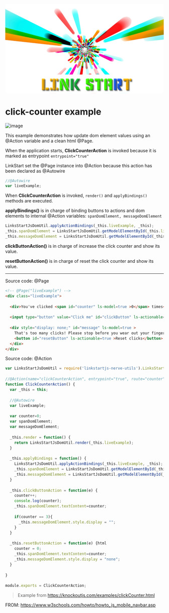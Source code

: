 
![logo](https://raw.githubusercontent.com/jrichardsz/static_resources/master/linkstart/linkstart-533X300.png)

# click-counter example

![image](home.png)

This example demonstrates how update dom element values using an @Action variable and a clean html @Page.

When the application starts, **ClickCounterAction** is invoked because it is marked as entrypoint `entrypoint="true"`

LinkStart set the @Page instance into @Action because this action has been declared as @Autowire

```js
//@Autowire
var liveExample;
```

When **ClickCounterAction** is invoked, `render()` and `applyBindings()` methods are executed.

**applyBindings()** is in charge of binding buttons to actions and dom elements to internal @Action variables: `spanDomElement, messageDomElement`


```js
LinksStartJsDomUtil.applyActionBindings(_this.liveExample, _this);
_this.spanDomElement = LinksStartJsDomUtil.getModelElementById(_this.liveExample, "counter");
_this.messageDomElement = LinksStartJsDomUtil.getModelElementById(_this.liveExample, "message");
```

**clickButtonAction()** is in charge of increase the click counter and show its value.

**resetButtonAction()** is in charge of reset the click counter and show its value.

---

Source code: @Page

```html
<!-- @Page("liveExample") -->
<div class="liveExample">

  <div>You've clicked <span id="counter" ls-model=true >0</span> times</div>

  <input type="button" value="Click me" id="clickButton" ls-actionable=true >

  <div style="display: none;" id="message" ls-model=true >
    That's too many clicks! Please stop before you wear out your fingers.
    <button id="resetButton" ls-actionable=true >Reset clicks</button>
  </div>
</div>
```


Source code: @Action

```js
var LinksStartJsDomUtil = require('linkstartjs-nerve-utils').LinksStartJsDomUtil

//@Action(name="clickCounterAction", entrypoint="true", route="counter"  )
function ClickCounterAction() {
  var _this = this;

  //@Autowire
  var liveExample;

  var counter=0;
  var spanDomElement;
  var messageDomElement;

  _this.render = function() {
    return LinksStartJsDomUtil.render(_this.liveExample);
  }

  _this.applyBindings = function() {
    LinksStartJsDomUtil.applyActionBindings(_this.liveExample, _this);
    _this.spanDomElement = LinksStartJsDomUtil.getModelElementById(_this.liveExample, "counter");
    _this.messageDomElement = LinksStartJsDomUtil.getModelElementById(_this.liveExample, "message");
  }

  _this.clickButtonAction = function(e) {
    counter++;
    console.log(counter);
    _this.spanDomElement.textContent=counter;

    if(counter == 3){
      _this.messageDomElement.style.display = "";
    }
  }

  _this.resetButtonAction = function(e) {html
    counter = 0;
    _this.spanDomElement.textContent=counter;
    _this.messageDomElement.style.display = "none";
  }

}

module.exports = ClickCounterAction;
```

> Example from https://knockoutjs.com/examples/clickCounter.html

FROM:
https://www.w3schools.com/howto/howto_js_mobile_navbar.asp
